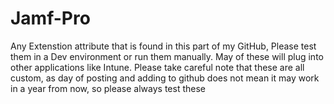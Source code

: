 # Jamf-Pro
Any Extenstion attribute that is found in this part of my GitHub, Please test them in a Dev environment or run them manually. May of these will plug into other applications like Intune. Please take careful note that these are all custom, as day of posting and adding to github does not mean it may work in a year from now, so please always test these 
